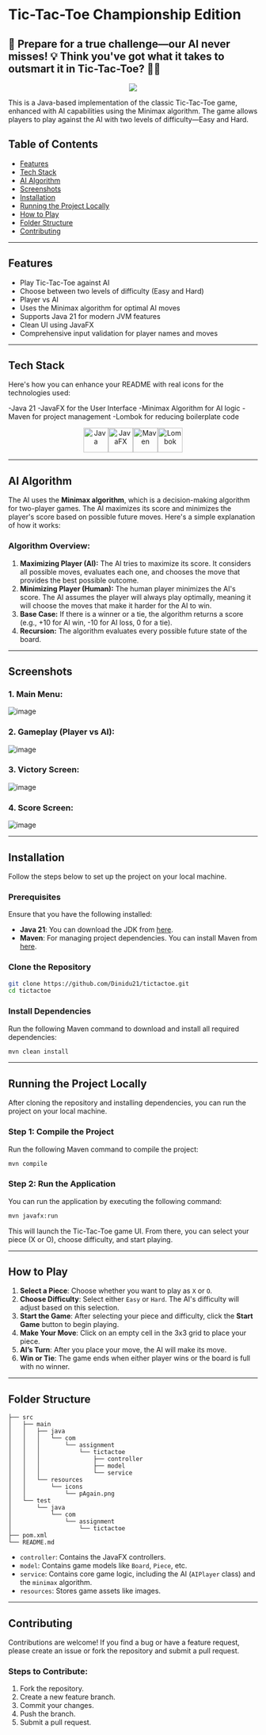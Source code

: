 # Tic-Tac-Toe Championship Edition

## 🤖 Prepare for a true challenge—our AI never misses! 💡 Think you've got what it takes to outsmart it in Tic-Tac-Toe? 🧠🔥

<p align="center"> <img src="src/main/resources/icons/game.png"> </p>

This is a Java-based implementation of the classic Tic-Tac-Toe game, enhanced with AI capabilities using the Minimax algorithm. The game allows players to play against the AI with two levels of difficulty—Easy and Hard.

## Table of Contents

- [Features](#features)
- [Tech Stack](#tech-stack)
- [AI Algorithm](#ai-algorithm)
- [Screenshots](#screenshots)
- [Installation](#installation)
- [Running the Project Locally](#running-the-project-locally)
- [How to Play](#how-to-play)
- [Folder Structure](#folder-structure)
- [Contributing](#contributing)
---

## Features

- Play Tic-Tac-Toe against AI
- Choose between two levels of difficulty (Easy and Hard)
- Player vs AI
- Uses the Minimax algorithm for optimal AI moves
- Supports Java 21 for modern JVM features
- Clean UI using JavaFX
- Comprehensive input validation for player names and moves

---

## Tech Stack

Here's how you can enhance your README with real icons for the technologies used:

-Java 21
-JavaFX for the User Interface
-Minimax Algorithm for AI logic
-Maven for project management
-Lombok for reducing boilerplate code

<center>
<img src="https://cdn.jsdelivr.net/gh/devicons/devicon/icons/java/java-original-wordmark.svg" height="50" alt="Java" /><img src="https://encrypted-tbn0.gstatic.com/images?q=tbn:ANd9GcTvH0Z3P1LvoEGIc6XMgKB-o1Dg2_X7hZtXd7rrgtWMoy559R3fn_YWOdydsvydI61iLWE&usqp=CAU" height="50" alt="JavaFX" /><img src="https://cdn.jsdelivr.net/gh/devicons/devicon/icons/apache/apache-original-wordmark.svg" height="50" alt="Maven" /><img src="https://github.com/user-attachments/assets/1b01a8c0-c845-4e99-a1fa-c5a187f11f95" height="50" alt="Lombok" />
</center>


---

## AI Algorithm

The AI uses the **Minimax algorithm**, which is a decision-making algorithm for two-player games. The AI maximizes its score and minimizes the player's score based on possible future moves. Here's a simple explanation of how it works:

### Algorithm Overview:

1. **Maximizing Player (AI):** The AI tries to maximize its score. It considers all possible moves, evaluates each one, and chooses the move that provides the best possible outcome.
2. **Minimizing Player (Human):** The human player minimizes the AI's score. The AI assumes the player will always play optimally, meaning it will choose the moves that make it harder for the AI to win.
3. **Base Case:** If there is a winner or a tie, the algorithm returns a score (e.g., +10 for AI win, -10 for AI loss, 0 for a tie).
4. **Recursion:** The algorithm evaluates every possible future state of the board.

---

## Screenshots

### 1. **Main Menu:**
![image](https://github.com/user-attachments/assets/05f5b717-2983-4f80-ac8e-eeffbe3e4d26)


### 2. **Gameplay (Player vs AI):**
![image](https://github.com/user-attachments/assets/dde6e251-8fdd-4a86-9235-08efa5b84bf2)



### 3. **Victory Screen:**
![image](https://github.com/user-attachments/assets/22d91ec1-aec9-4ad0-aa76-5d0c8bdd0c09)

### 4. **Score Screen:**
![image](https://github.com/user-attachments/assets/7bceb0d5-e9e5-49a9-9df8-2f809277dccd)



---

## Installation

Follow the steps below to set up the project on your local machine.

### Prerequisites

Ensure that you have the following installed:
- **Java 21**: You can download the JDK from [here](https://www.oracle.com/java/technologies/javase-jdk21-downloads.html).
- **Maven**: For managing project dependencies. You can install Maven from [here](https://maven.apache.org/install.html).

### Clone the Repository

```bash
git clone https://github.com/Dinidu21/tictactoe.git
cd tictactoe
```

### Install Dependencies

Run the following Maven command to download and install all required dependencies:

```bash
mvn clean install
```

---

## Running the Project Locally

After cloning the repository and installing dependencies, you can run the project on your local machine.

### Step 1: Compile the Project

Run the following Maven command to compile the project:

```bash
mvn compile
```

### Step 2: Run the Application

You can run the application by executing the following command:

```bash
mvn javafx:run
```

This will launch the Tic-Tac-Toe game UI. From there, you can select your piece (X or O), choose difficulty, and start playing.

---

## How to Play

1. **Select a Piece**: Choose whether you want to play as `X` or `O`.
2. **Choose Difficulty**: Select either `Easy` or `Hard`. The AI's difficulty will adjust based on this selection.
3. **Start the Game**: After selecting your piece and difficulty, click the **Start Game** button to begin playing.
4. **Make Your Move**: Click on an empty cell in the 3x3 grid to place your piece.
5. **AI’s Turn**: After you place your move, the AI will make its move.
6. **Win or Tie**: The game ends when either player wins or the board is full with no winner.

---

## Folder Structure

```
├── src
│   ├── main
│   │   ├── java
│   │   │   └── com
│   │   │       └── assignment
│   │   │           └── tictactoe
│   │   │               ├── controller
│   │   │               ├── model
│   │   │               └── service
│   │   └── resources
│   │       └── icons
│   │           └── pAgain.png
│   └── test
│       └── java
│           └── com
│               └── assignment
│                   └── tictactoe
├── pom.xml
└── README.md
```

- `controller`: Contains the JavaFX controllers.
- `model`: Contains game models like `Board`, `Piece`, etc.
- `service`: Contains core game logic, including the AI (`AIPlayer` class) and the `minimax` algorithm.
- `resources`: Stores game assets like images.

---

## Contributing

Contributions are welcome! If you find a bug or have a feature request, please create an issue or fork the repository and submit a pull request.

### Steps to Contribute:
1. Fork the repository.
2. Create a new feature branch.
3. Commit your changes.
4. Push the branch.
5. Submit a pull request.

